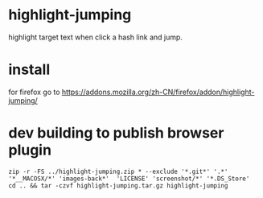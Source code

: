 # highlight-jumping
highlight target text when click a hash link and jump.


# install
for firefox go to https://addons.mozilla.org/zh-CN/firefox/addon/highlight-jumping/


# dev building to publish browser plugin
~~~shell
zip -r -FS ../highlight-jumping.zip * --exclude '*.git*' '.*' '*__MACOSX/*' 'images-back*'  'LICENSE' 'screenshot/*' '*.DS_Store'
cd .. && tar -czvf highlight-jumping.tar.gz highlight-jumping
~~~
